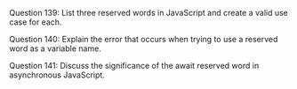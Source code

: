 Question 139: List three reserved words in JavaScript and create a valid use case for each.

Question 140: Explain the error that occurs when trying to use a reserved word as a variable name.

Question 141: Discuss the significance of the await reserved word in asynchronous JavaScript.
